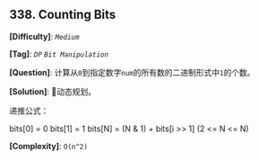 ## 338. Counting Bits

__[Difficulty]__: _`Medium`_

__[Tag]__: _`DP`_ _`Bit Manipulation`_

__[Question]__: 计算从`0`到指定数字`num`的所有数的二进制形式中`1`的个数。

__[Solution]__: 动态规划。

递推公式：

bits[0] = 0
bits[1] = 1
bits[N] = (N & 1) + bits[i >> 1] (2 <= N <= N)

__[Complexity]__: `O(n^2)`
